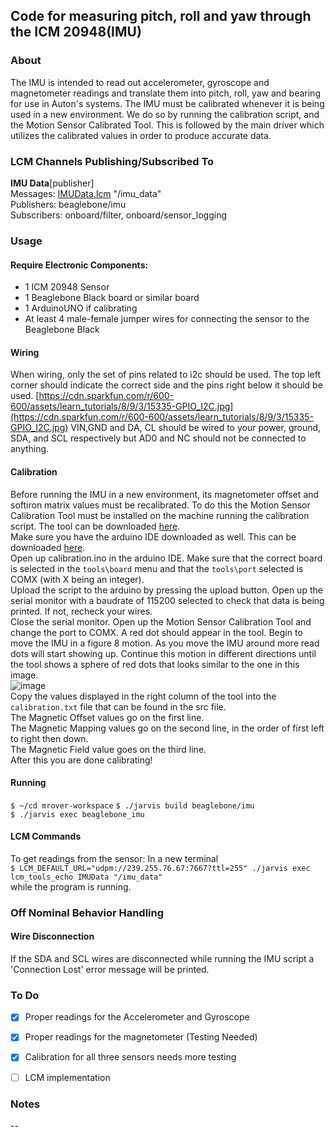 ﻿Code for measuring pitch, roll and yaw through the ICM 20948(IMU)
 ---
### About

The IMU is intended to read out accelerometer, gyroscope and magnetometer readings and translate them into pitch, roll, yaw and bearing for use in Auton's systems. The IMU must be calibrated whenever it is being used in a new environment. We do so by running the calibration script, and the Motion Sensor Calibrated Tool. This is followed by the main driver which utilizes the calibrated values in order to produce accurate data.

### LCM Channels Publishing/Subscribed To

**IMU Data**[publisher] \
Messages:  [IMUData.lcm](https://github.com/jjtom34/mrover-workspace/blob/master/rover_msgs/IMUData.lcm) "/imu_data" \
Publishers: beaglebone/imu \
Subscribers: onboard/filter, onboard/sensor_logging


### Usage
#### Require Electronic Components:
- 1 ICM 20948 Sensor
- 1 Beaglebone Black board or similar board
- 1 ArduinoUNO if calibrating
- At least 4 male-female jumper wires for connecting the sensor to the Beaglebone Black

#### Wiring
When wiring, only the set of pins related to i2c should be used. The top left corner should indicate the correct side and the pins right below it should be used.
[https://cdn.sparkfun.com/r/600-600/assets/learn_tutorials/8/9/3/15335-GPIO_I2C.jpg](https://cdn.sparkfun.com/r/600-600/assets/learn_tutorials/8/9/3/15335-GPIO_I2C.jpg)
VIN,GND and DA, CL should be wired to your power, ground, SDA, and SCL respectively but AD0 and NC should not be connected to anything.

#### Calibration 
Before running the IMU in a new environment, its magnetometer offset and softiron matrix values must be recalibrated. To do this the Motion Sensor Calibration Tool must be installed on the machine running the calibration script. The tool can be downloaded [here](https://www.pjrc.com/store/prop_shield.html). \
Make sure you have the arduino IDE downloaded as well. This can be downloaded [here](https://www.arduino.cc/en/main/software).  \
Open up calibration.ino in the arduino IDE. Make sure that the correct board is selected in the `tools\board` menu and that the `tools\port` selected is COMX (with X being an integer). \
Upload the script to the arduino by pressing the upload button. Open up the serial monitor with a baudrate of 115200 selected to check that data is being printed. If not, recheck your wires. \
Close the serial monitor. Open up the Motion Sensor Calibration Tool and change the port to COMX. A red dot should appear in the tool. Begin to move the IMU in a figure 8 motion. As you move the IMU around more read dots will start showing up. Continue this motion in different directions until the tool shows a sphere of red dots that looks similar to the one in this image. \
![image](https://github.com/jjtom34/mrover-workspace/tree/imu/beaglebone/imu/IMU.PNG) \
Copy the values displayed in the right column of the tool into the `calibration.txt` file that can be found in the src file. \
The Magnetic Offset values go on the first line. \
The Magnetic Mapping values go on the second line, in the order of first left to right then down. \
The Magnetic Field value goes on the third line. \
After this you are done calibrating!


#### Running
`$ ~/cd mrover-workspace`
`$ ./jarvis build beaglebone/imu` \
`$ ./jarvis exec beaglebone_imu` 
  
#### LCM Commands
To get readings from the sensor:
In a new terminal \
`$ LCM_DEFAULT_URL="udpm://239.255.76.67:7667?ttl=255" ./jarvis exec lcm_tools_echo IMUData "/imu_data"` \
  while the program is running.

### Off Nominal Behavior Handling
#### Wire Disconnection 
If the SDA and SCL wires are disconnected while running the IMU script a 'Connection Lost' error message will be printed. 

### To Do

-   [x] Proper readings for the Accelerometer and Gyroscope
    
-   [x] Proper readings for the magnetometer (Testing Needed)
    
-   [x] Calibration for all three sensors needs more testing

-   [ ] LCM implementation

### Notes

--

  

